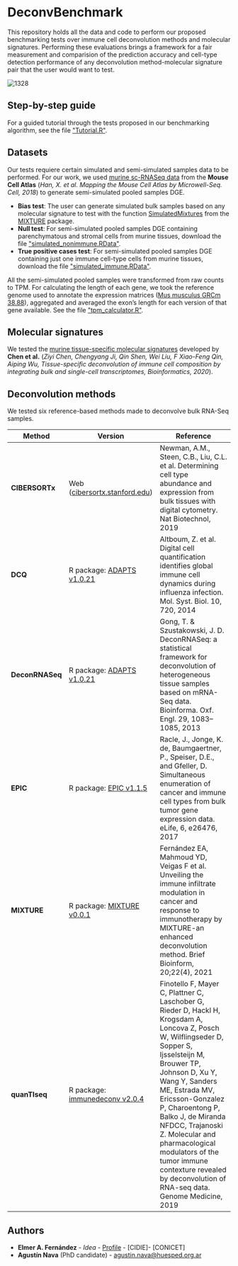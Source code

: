 DeconvBenchmark
===============
This repository holds all the data and code to perform our proposed benchmarking tests over immune cell deconvolution methods and molecular signatures. 
Performing these evaluations brings a framework for a fair measurement and comparision of the prediction accuracy and cell-type detection performance of any deconvolution method-molecular signature pair that the user would want to test. 

![1328](https://user-images.githubusercontent.com/68829569/191877734-4a5b1ad9-bc4d-4d3b-8f15-941fa8f8f365.png)

Step-by-step guide
------------------
For a guided tutorial through the tests proposed in our benchmarking algorithm, see the file ["Tutorial.R"](https://github.com/agxnv/DeconvBenchmark/blob/main/Tutorial.R). 

Datasets
--------
Our tests requiere certain simulated and semi-simulated samples data to be performed. For our work, we used [murine sc-RNASeq data](https://figshare.com/articles/dataset/MCA_DGE_Data/5435866?file=10756795) from the **Mouse Cell Atlas** (_Han, X. et al. Mapping the Mouse Cell Atlas by Microwell-Seq. Cell, 2018_) to generate semi-simulated pooled samples DGE.

* **Bias test**: The user can generate simulated bulk samples based on any molecular signature to test with the function [SimulatedMixtures](https://rdrr.io/github/elmerfer/MIXTURE/man/SimulatedMixtures.html) from the [MIXTURE](https://github.com/elmerfer/MIXTURE) package.
* **Null test**: For semi-simulated pooled samples DGE containing parenchymatous and stromal cells from murine tissues, download the file ["simulated_nonimmune.RData"](https://github.com/agxnv/DeconvBenchmark/blob/main/Data/simulated_nonimmune.RData).
* **True positive cases test**: For semi-simulated pooled samples DGE containing just one immune cell-type cells from murine tissues, download the file ["simulated_immune.RData"](https://github.com/agxnv/DeconvBenchmark/blob/main/Data/simulated_immune.RData).

All the semi-simulated pooled samples were transformed from raw counts to TPM. For calculating the length of each gene, we took the reference genome used to annotate the expression matrices ([Mus musculus GRCm 38.88](https://ftp.ensembl.org/pub/release-88/gtf/mus_musculus/Mus_musculus.GRCm38.88.gtf.gz)), aggregated and averaged the exon’s length for each version of that gene available. See the file ["tpm_calculator.R"](https://github.com/agxnv/DeconvBenchmark/blob/main/Data/tpm_calculator.R).

Molecular signatures
--------------------
We tested the [murine tissue-specific molecular signatures](https://github.com/wuaipinglab/ImmuCC/tree/master/tissue_immucc/SignatureMatrix) developed by **Chen et al.** (_Ziyi Chen, Chengyang Ji, Qin Shen, Wei Liu, F Xiao-Feng Qin, Aiping Wu, Tissue-specific deconvolution of immune cell composition by integrating bulk and single-cell transcriptomes, Bioinformatics, 2020_). 

Deconvolution methods
---------------------
We tested six reference-based methods made to deconvolve bulk RNA-Seq samples. 

| Method | Version | Reference |
|--------|---------|-----------|
| **CIBERSORTx** | Web ([cibersortx.stanford.edu](https://cibersortx.stanford.edu)) | Newman, A.M., Steen, C.B., Liu, C.L. et al. Determining cell type abundance and expression from bulk tissues with digital cytometry. Nat Biotechnol, 2019 |
| **DCQ** | R package: [ADAPTS v1.0.21](https://journals.plos.org/plosone/article?id=10.1371/journal.pone.0224693) | Altboum, Z. et al. Digital cell quantification identifies global immune cell dynamics during influenza infection. Mol. Syst. Biol. 10, 720, 2014 |
| **DeconRNASeq** |  R package: [ADAPTS v1.0.21](https://journals.plos.org/plosone/article?id=10.1371/journal.pone.0224693) | Gong, T. & Szustakowski, J. D. DeconRNASeq: a statistical framework for deconvolution of heterogeneous tissue samples based on mRNA-Seq data. Bioinforma. Oxf. Engl. 29, 1083–1085, 2013 |
| **EPIC** | R package: [EPIC v1.1.5](https://github.com/GfellerLab/EPIC) |Racle, J., Jonge, K. de, Baumgaertner, P., Speiser, D.E., and Gfeller, D. Simultaneous enumeration of cancer and immune cell types from bulk tumor gene expression data. eLife, 6, e26476, 2017 |
| **MIXTURE** | R package: [MIXTURE v0.0.1](https://github.com/elmerfer/MIXTURE) | Fernández EA, Mahmoud YD, Veigas F et al. Unveiling the immune infiltrate modulation in cancer and response to immunotherapy by MIXTURE-an enhanced deconvolution method. Brief Bioinform, 20;22(4), 2021 |
| **quanTIseq** | R package: [immunedeconv v2.0.4](https://link.springer.com/protocol/10.1007/978-1-0716-0327-7_16) | Finotello F, Mayer C, Plattner C, Laschober G, Rieder D, Hackl H, Krogsdam A, Loncova Z, Posch W, Wilflingseder D, Sopper S, Ijsselsteijn M, Brouwer TP, Johnson D, Xu Y, Wang Y, Sanders ME, Estrada MV, Ericsson-Gonzalez P, Charoentong P, Balko J, de Miranda NFDCC, Trajanoski Z. Molecular and pharmacological modulators of the tumor immune contexture revealed by deconvolution of RNA-seq data. Genome Medicine, 2019 |

Authors
-------
* **Elmer A. Fernández** - *Idea* - [Profile](https://www.researchgate.net/profile/Elmer_Fernandez) - [CIDIE]- [CONICET]
* **Agustín Nava** (PhD candidate) - [agustin.nava@huesped.org.ar](mailto:agustin.nava@huesped.org.ar)

